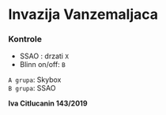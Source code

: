 # Invazija Vanzemaljaca 


### Kontrole  


* SSAO : drzati `X`
* Blinn on/off: `B`



`A grupa`: Skybox  
`B grupa`: SSAO

 

**Iva Citlucanin 143/2019**